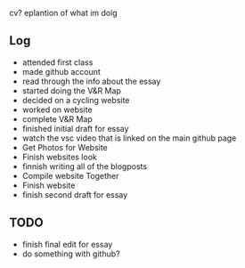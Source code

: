 cv?
eplantion of what im doig

## Log

- attended first class
- made github account
- read through the info about the essay
- started doing the V&R Map
- decided on a cycling website
- worked on website
- complete V&R Map
- finished initial draft for essay
- watch the vsc video that is linked on the main github page
- Get Photos for Website 
- Finish websites look
- finnish writing all of the blogposts
- Compile website Together
- Finish website
- finish second draft for essay

## TODO
- finish final edit for essay
- do something with github?
